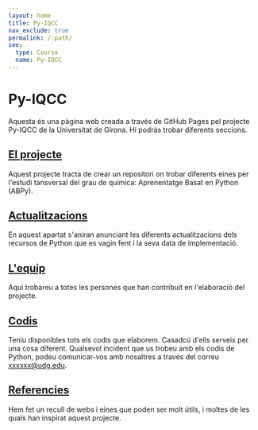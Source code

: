 ```yaml
---
layout: home
title: Py-IQCC
nav_exclude: true
permalink: /:path/
seo:
  type: Course
  name: Py-IQCC
---
```


# **Py-IQCC**

Aquesta és una pàgina web creada a través de GitHub Pages pel projecte Py-IQCC de la Universitat de Girona. Hi podràs trobar diferents seccions.

## [El projecte](_posts/about.md)
Aquest projecte tracta de crear un repositori on trobar diferents eines per l'estudi tansversal del grau de química: Aprenentatge Basat en Python (ABPy).

## [Actualitzacions](_posts/actualitzacions.md)
En aquest apartat s'aniran anunciant les diferents actualitzacions dels recursos de Python que es vagin fent i la seva data de implementació.

## [L'equip](_posts/equip.md)
Aquí trobareu a totes les persones que han contribuit en l'elaboració del projecte.

## [Codis](docs/codis/Codis.md)
Teniu disponibles tots els codis que elaborem. Casadcú d'ells serveix per una cosa diferent. Qualsevol incident que us trobeu amb els codis de Python, podeu comunicar-vos amb nosaltres a través del correu xxxxxx@udg.edu.


## [Referencies](_posts/Referencies.md)
Hem fet un recull de webs i eines que poden ser molt útils, i moltes de les quals han inspirat aquest projecte.
